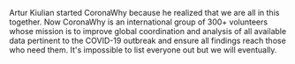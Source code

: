 Artur Kiulian started CoronaWhy because he realized that we are all in this together.  Now CoronaWhy is an international group of 300+ volunteers whose mission is to improve global coordination and analysis of all available data pertinent to the COVID-19 outbreak and ensure all findings reach those who need them. It's impossible to list everyone out but we will eventually.